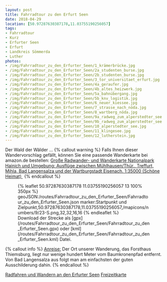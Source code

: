 ```yaml
---
layout: post
title: Fahrradtour zu den Erfurt Seen
date: 2018-04-29
location: [50.97287630387178,11.03755190256057]
tags:
- Fahrradtour
- Kurz
- Erfurter Seen
- Erfurt
- Landkreis Sömmerda
- Luther
photos:
- /img/Fahrradtour_zu_den_Erfurter_Seen/1_krämerbrücke.jpg
- /img/Fahrradtour_zu_den_Erfurter_Seen/2a_studenten_burse.jpg
- /img/Fahrradtour_zu_den_Erfurter_Seen/2b_studenten_burse.jpg
- /img/Fahrradtour_zu_den_Erfurter_Seen/3_tor_universitaet_erfurt.jpg
- /img/Fahrradtour_zu_den_Erfurter_Seen/4a_geraufer.jpg
- /img/Fahrradtour_zu_den_Erfurter_Seen/4b_altes_heizwerk.jpg
- /img/Fahrradtour_zu_den_Erfurter_Seen/5a_bahnübergang.jpg
- /img/Fahrradtour_zu_den_Erfurter_Seen/5b_knv_logistik.jpg
- /img/Fahrradtour_zu_den_Erfurter_Seen/6_neuer_kiessee.jpg
- /img/Fahrradtour_zu_den_Erfurter_Seen/7_strasse_nach_nöda.jpg
- /img/Fahrradtour_zu_den_Erfurter_Seen/8_wartberg_nöda.jpg
- /img/Fahrradtour_zu_den_Erfurter_Seen/9a_radweg_zum_alperstedter_see.jpg
- /img/Fahrradtour_zu_den_Erfurter_Seen/9b_radweg_zum_alperstedter_see.jpg
- /img/Fahrradtour_zu_den_Erfurter_Seen/10_alperstedter_see.jpg
- /img/Fahrradtour_zu_den_Erfurter_Seen/11_klingesee.jpg
- /img/Fahrradtour_zu_den_Erfurter_Seen/12_lutherstein.jpg
---
```

Der Wald der Wälder ...
{% callout warning %}
Falls Ihnen dieser Wandervorschlag gefällt, können Sie eine passende Wanderkarte bei amazon.de bestellen:
<a rel="nofollow" href="https://www.amazon.de/Radwander--Wanderkarte-Nationalpark-Hainich-Umgebung/dp/3895911194/ref=as_li_ss_tl?ie=UTF8&qid=1472928918&sr=8-1&keywords=wanderkarte+hainich&linkCode=ll1&tag=thueringergip-21&linkId=b66bbc5cdd67505a7e90502ee600e820
">Große Radwander- und Wanderkarte Nationalpark Hainich und Umgebung: Ausflüge zwischen Mühlhausen/Thür., Treffurt, Mihla, Bad Langensalza und der Wartburgstadt Eisenach. 1:35000 (Schöne Heimat) </a><img src="https://ir-de.amazon-adsystem.com/e/ir?t=thueringergip-21&l=as2&o=3&a=1472928918" width="1" height="1" border="0" alt="" style="border:none !important; margin:0px !important;" />
{% endcallout %}
<figure>
{% leaflet 50.97287630387178 11.03755190256057 13 100% 350px %}
geoJSON:/routes/Fahrradtour_zu_den_Erfurter_Seen/Fahrradtour_zu_den_Erfurter_Seen.json
marker:Startpunkt und Zielpunkt,50.97287630387178,11.03755190256057,/mapicons/numbers/9/23-S.png,32,32,16,16
{% endleaflet %}
<figcaption>Download der Strecke als [gpx](/routes/Fahrradtour_zu_den_Erfurter_Seen/Fahrradtour_zu_den_Erfurter_Seen.gpx) oder [kml](/routes/Fahrradtour_zu_den_Erfurter_Seen/Fahrradtour_zu_den_Erfurter_Seen.kml) Datei.</figcaption></figure>
<!-- more -->
{% callout info %}
<u>Anreise:</u> Der Ort unserer Wanderung, das Forsthaus Thiemsburg, liegt nur wenige hundert Meter vom Baumkronenpfad entfernt. Von Bad Langensalza aus folgt man am einfachsten der guten Ausschilderung dahin. 
{% endcallout %}

[Radfahren und Wandern an den Erfurter Seen](http://www.erfurter-seen.de/content/freizeit_radwege.htm)
[Freizeitkarte](http://www.erfurter-seen.de/download/freizeitkarte.pdf)